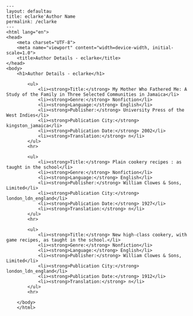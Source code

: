 
    ---
    layout: defaultau
    title: eclarke'Author Name 
    permalink: /eclarke
    ---
    <html lang="en">
    <head>
        <meta charset="UTF-8">
        <meta name="viewport" content="width=device-width, initial-scale=1.0">
        <title>Author Details - eclarke</title>
    </head>
    <body>
        <h1>Author Details - eclarke</h1>
        
            <ul>
                <li><strong>Title:</strong> My Mother Who Fathered Me: A Study of the Family in Three Selected Communities in Jamaica</li>
                <li><strong>Genre:</strong> Nonfiction</li>
                <li><strong>Language:</strong> English</li>
                <li><strong>Publisher:</strong> University Press of the West Indies</li>
                <li><strong>Publication City:</strong> kingston_jamaica</li>
                <li><strong>Publication Date:</strong> 2002</li>
                <li><strong>Translation:</strong> n</li>
            </ul>
            <hr>
            
            <ul>
                <li><strong>Title:</strong> Plain cookery recipes : as taught in the school</li>
                <li><strong>Genre:</strong> Nonfiction</li>
                <li><strong>Language:</strong> English</li>
                <li><strong>Publisher:</strong> William Clowes & Sons, Limited</li>
                <li><strong>Publication City:</strong> london_ldn_england</li>
                <li><strong>Publication Date:</strong> 1927</li>
                <li><strong>Translation:</strong> n</li>
            </ul>
            <hr>
            
            <ul>
                <li><strong>Title:</strong> New high-class cookery, with game recipes, as taught in the school.</li>
                <li><strong>Genre:</strong> Nonfiction</li>
                <li><strong>Language:</strong> English</li>
                <li><strong>Publisher:</strong> William Clowes & Sons, Limited</li>
                <li><strong>Publication City:</strong> london_ldn_england</li>
                <li><strong>Publication Date:</strong> 1912</li>
                <li><strong>Translation:</strong> n</li>
            </ul>
            <hr>
            
        </body>
        </html>
        